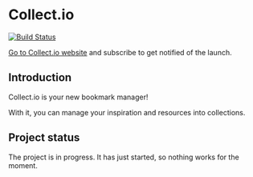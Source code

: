 Collect.io
==========

[![Build Status](https://travis-ci.org/Collect-io/Collect.io.svg?branch=develop)](https://travis-ci.org/Collect-io/Collect.io)

[Go to Collect.io website](http://getcollect.io/) and subscribe to get notified of the launch.


Introduction
------------

Collect.io is your new bookmark manager!

With it, you can manage your inspiration and resources into collections.


Project status
--------------

The project is in progress. It has just started, so nothing works for the moment.
